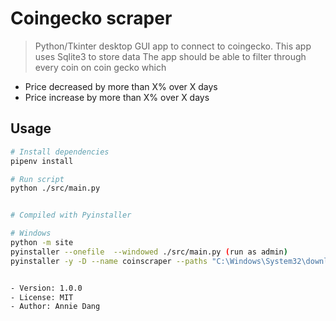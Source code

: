 # Coingecko scraper

> Python/Tkinter desktop GUI app to connect to coingecko. This app uses Sqlite3 to store data
The app should be able to filter through every coin on coin gecko which 
- Price decreased by  more than X% over X days
- Price increase by more than   X% over X days
## Usage

```bash
# Install dependencies
pipenv install

# Run script
python ./src/main.py


# Compiled with Pyinstaller

# Windows
python -m site
pyinstaller --onefile  --windowed ./src/main.py (run as admin)
pyinstaller -y -D --name coinscraper --paths "C:\Windows\System32\downlevel" --windowed -i "icon.ico" --clean --distpath="." -p "...site-packages" main.py


- Version: 1.0.0
- License: MIT
- Author: Annie Dang
